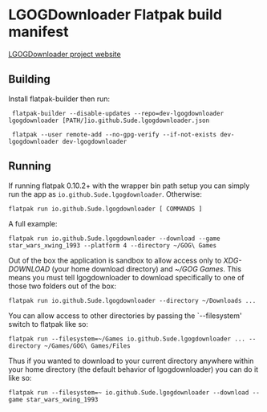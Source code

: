 # LGOGDownloader Flatpak build manifest
 
[LGOGDownloader project website](https://sites.google.com/site/gogdownloader/)
 
## Building
 Install flatpak-builder then run:

```
 flatpak-builder --disable-updates --repo=dev-lgogdownloader lgogdownloader [PATH/]io.github.Sude.lgogdownloader.json
 
 flatpak --user remote-add --no-gpg-verify --if-not-exists dev-lgogdownloader dev-lgogdownloader
```

## Running
If running flatpak 0.10.2+ with the wrapper bin path setup you can simply run the app as `io.github.Sude.lgogdownloader`. Otherwise:
```
flatpak run io.github.Sude.lgogdownloader [ COMMANDS ]
```

A full example:
```
flatpak run io.github.Sude.lgogdownloader --download --game star_wars_xwing_1993 --platform 4 --directory ~/GOG\ Games
```

Out of the box the application is sandbox to allow access only to *XDG-DOWNLOAD* (your home download directory) and *~/GOG Games*. This means you must tell lgogdownloader to download specifically to one of those two folders out of the box:
```
flatpak run io.github.Sude.lgogdownloader --directory ~/Downloads ...
```
You can allow access to other directories by passing the `--filesystem' switch to flatpak like so:
```
flatpak run --filesystem=~/Games io.github.Sude.lgogdownloader ... --directory ~/Games/GOG\ Games/Files
```

Thus if you wanted to download to your current directory anywhere within your home directory (the default behavior of lgogdownloader) you can do it like so:
```
flatpak run --filesystem=~ io.github.Sude.lgogdownloader --download --game star_wars_xwing_1993
```
